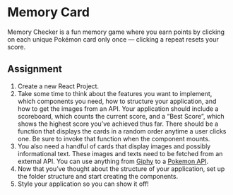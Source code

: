# Memory Card

Memory Checker is a fun memory game where you earn points by clicking on each unique Pokémon card only once — clicking a repeat resets your score.

## Assignment

1. Create a new React Project.
2. Take some time to think about the features you want to implement, which components you need, how to structure your application, and how to get the images from an API. Your application should include a scoreboard, which counts the current score, and a “Best Score”, which shows the highest score you’ve achieved thus far. There should be a function that displays the cards in a random order anytime a user clicks one. Be sure to invoke that function when the component mounts.
3. You also need a handful of cards that display images and possibly informational text. These images and texts need to be fetched from an external API. You can use anything from [Giphy](https://giphy.com/) to a [Pokemon API](https://pokeapi.co/).
4. Now that you’ve thought about the structure of your application, set up the folder structure and start creating the components.
5. Style your application so you can show it off!
